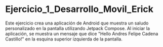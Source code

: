 # Ejercicio_1_Desarrollo_Movil_Erick

Este ejercicio crea una aplicación de Android que muestra un saludo personalizado en la pantalla utilizando Jetpack Compose. 
Al iniciar la aplicación, se muestra un mensaje que dice "Hello Andres Felipe Cadena Castillo!" en la esquina superior izquierda de la pantalla.
